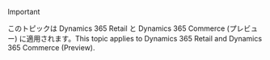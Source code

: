 > [!IMPORTANT]
> <span data-ttu-id="18a1f-101">このトピックは Dynamics 365 Retail と Dynamics 365 Commerce (プレビュー) に適用されます。</span><span class="sxs-lookup"><span data-stu-id="18a1f-101">This topic applies to Dynamics 365 Retail and Dynamics 365 Commerce (Preview).</span></span>

